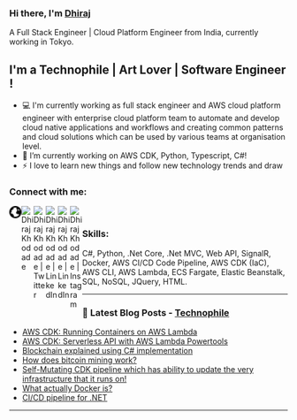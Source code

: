 ### Hi there, I'm [Dhiraj][githubpage] 
A Full Stack Engineer | Cloud Platform Engineer from India, currently working in Tokyo.  
## I'm a Technophile | Art Lover | Software Engineer !
- 💻 I'm currently working as full stack engineer and AWS cloud platform engineer with enterprise cloud platform team to automate and develop cloud native applications and workflows and creating common patterns and cloud solutions which can be used by various teams at organisation level.
- 🔭 I’m currently working on AWS CDK, Python, Typescript, C#!
- ⚡ I love to learn new things and follow new technology trends and draw

### Connect with me:

[<img align="left" alt="DhirajKhodade" width="22px" src="https://raw.githubusercontent.com/iconic/open-iconic/master/svg/globe.svg" />][githubpage]
[<img align="left" alt="DhirajKhodade" width="22px" src="https://cdn.jsdelivr.net/npm/simple-icons@v3/icons/blogger.svg" />][website]
[<img align="left" alt="DhirajKhodade | Twitter" width="22px" src="https://cdn.jsdelivr.net/npm/simple-icons@v3/icons/quora.svg" />][quora]
[<img align="left" alt="DhirajKhodade | LinkedIn" width="22px" src="https://cdn.jsdelivr.net/npm/simple-icons@v3/icons/linkedin.svg" />][linkedin]
[<img align="left" alt="DhirajKhodade | LinkedIn" width="22px" src="https://cdn.jsdelivr.net/npm/simple-icons@v3/icons/stackoverflow.svg" />][stackoverflow]
[<img align="left" alt="DhirajKhodade | Instagram" width="22px" src="https://cdn.jsdelivr.net/npm/simple-icons@v3/icons/instagram.svg" />][instagram]

<br />

### Skills:

C#, Python, .Net Core, .Net MVC, Web API, SignalR, Docker, AWS CI/CD Code Pipeline, AWS CDK (IaC), AWS CLI, AWS Lambda, ECS Fargate, Elastic Beanstalk, SQL, NoSQL, JQuery, HTML.

---

### 📕 Latest Blog Posts - [Technophile][website]
<!-- BLOG-POST-LIST:START -->
- [AWS CDK: Running Containers on AWS Lambda](https://dhirajkhodade.medium.com/aws-cdk-running-containers-on-aws-lambda-e6f24a81ac1?source=rss-2dba3e4b9f7f------2)
- [AWS CDK: Serverless API with AWS Lambda Powertools](https://dhirajkhodade.medium.com/aws-cdk-serverless-api-with-aws-lambda-powertools-1eec97af2a32?source=rss-2dba3e4b9f7f------2)
- [Blockchain explained using C# implementation](https://dhirajkhodade.medium.com/blockchain-explained-using-c-implementation-5482dc980c47?source=rss-2dba3e4b9f7f------2)
- [How does bitcoin mining work?](https://dhirajkhodade.medium.com/how-does-bitcoin-mining-work-b1ffb0ac3142?source=rss-2dba3e4b9f7f------2)
- [Self-Mutating CDK pipeline which has ability to update the very infrastructure that it runs on!](https://dhirajkhodade.medium.com/self-mutating-cdk-pipeline-which-has-ability-to-update-the-very-infrastructure-that-it-runs-on-cd116e3240e3?source=rss-2dba3e4b9f7f------2)
- [What actually Docker is?](https://dhirajkhodade.medium.com/what-actually-docker-is-3ecb9ef54d5f?source=rss-2dba3e4b9f7f------2)
- [CI/CD pipeline for .NET](https://dhirajkhodade.medium.com/ci-cd-pipeline-for-net-8752dac2e21a?source=rss-2dba3e4b9f7f------2)
<!-- BLOG-POST-LIST:END -->

---

<!-- <img align="left" alt="dhirajkhodade's Github Stats" src="https://github-readme-stats.vercel.app/api?username=dhirajkhodade&show_icons=true&hide_border=true" /> -->

[website]: https://dhirajkhodade.medium.com
[githubpage]: https://dhirajkhodade.github.io
[instagram]: https://instagram.com/dhirajkhodade
[linkedin]: https://linkedin.com/in/dhirajkhodade
[quora]: https://www.quora.com/profile/Dhiraj-Khodade
[stackoverflow]: https://stackoverflow.com/users/story/2851319
